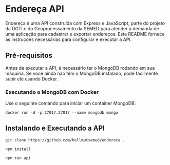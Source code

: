 # Endereça API

Endereça é uma API construída com Express e JavaScript, parte do projeto da DGTI e do Geoprocessamento da SEMED para atender à demanda de uma aplicação para cadastrar e exportar endereços. Este README fornece as instruções necessárias para configurar e executar a API.

## Pré-requisitos

Antes de executar a API, é necessário ter o MongoDB rodando em sua máquina. Se você ainda não tem o MongoDB instalado, pode facilmente subir ele usando Docker.

### Executando o MongoDB com Docker

Use o seguinte comando para iniciar um container MongoDB:

```
docker run -d -p 27017:27017 --name mongodb mongo
```

## Instalando e Executando a API

```
git clone https://github.com/hellmutsemed/endereca .

npm install

npm run api
```
